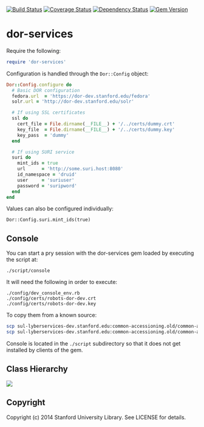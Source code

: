 [![Build Status](https://travis-ci.org/sul-dlss/dor-services.svg?branch=master)](https://travis-ci.org/sul-dlss/dor-services)
[![Coverage Status](https://coveralls.io/repos/sul-dlss/dor-services/badge.svg?branch=master&service=github)](https://coveralls.io/github/sul-dlss/dor-services?branch=master)
[![Dependency Status](https://gemnasium.com/badges/github.com/sul-dlss/dor-services.svg)](https://gemnasium.com/github.com/sul-dlss/dor-services)
[![Gem Version](https://badge.fury.io/rb/dor-services.svg)](https://badge.fury.io/rb/dor-services)

# dor-services

Require the following:

```ruby
require 'dor-services'
```

Configuration is handled through the `Dor::Config` object:

```ruby
Dor::Config.configure do
  # Basic DOR configuration
  fedora.url  = 'https://dor-dev.stanford.edu/fedora'
  solr.url = 'http://dor-dev.stanford.edu/solr'

  # If using SSL certificates
  ssl do
    cert_file = File.dirname(__FILE__) + '/../certs/dummy.crt'
    key_file  = File.dirname(__FILE__) + '/../certs/dummy.key'
    key_pass  = 'dummy'
  end

  # If using SURI service
  suri do
    mint_ids = true
    url      = 'http://some.suri.host:8080'
    id_namespace = 'druid'
    user     = 'suriuser'
    password = 'suripword'
  end
end
```

Values can also be configured individually:

    Dor::Config.suri.mint_ids(true)

## Console

You can start a pry session with the dor-services gem loaded by executing the script at:

    ./script/console

It will need the following in order to execute:

    ./config/dev_console_env.rb
    ./config/certs/robots-dor-dev.crt
    ./config/certs/robots-dor-dev.key

To copy them from a known source:
```bash
scp sul-lyberservices-dev.stanford.edu:common-accessioning.old/common-accessioning/shared/config/certs/robots-dor-dev.* config/certs/
scp sul-lyberservices-dev.stanford.edu:common-accessioning.old/common-accessioning/shared/config/environments/development.rb config/dev_console_env.rb
```

Console is located in the `./script` subdirectory so that it does not get installed by clients of the gem.

## Class Hierarchy

![](https://cloud.githubusercontent.com/assets/111218/20289960/cf3e94a2-aa91-11e6-84bc-26c5789b922f.png)

## Copyright

Copyright (c) 2014 Stanford University Library. See LICENSE for details.
